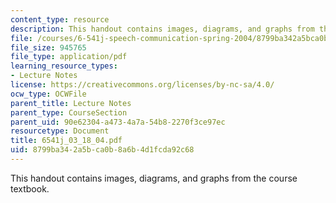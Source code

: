 ```yaml
---
content_type: resource
description: This handout contains images, diagrams, and graphs from the course textbook.
file: /courses/6-541j-speech-communication-spring-2004/8799ba342a5bca0b8a6b4d1fcda92c68_6541j_03_18_04.pdf
file_size: 945765
file_type: application/pdf
learning_resource_types:
- Lecture Notes
license: https://creativecommons.org/licenses/by-nc-sa/4.0/
ocw_type: OCWFile
parent_title: Lecture Notes
parent_type: CourseSection
parent_uid: 90e62304-a473-4a7a-54b8-2270f3ce97ec
resourcetype: Document
title: 6541j_03_18_04.pdf
uid: 8799ba34-2a5b-ca0b-8a6b-4d1fcda92c68
---
```

This handout contains images, diagrams, and graphs from the course textbook.